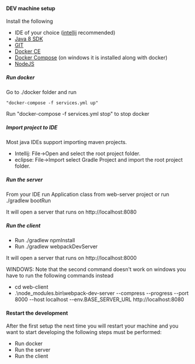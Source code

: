 #### DEV machine setup
Install the following
- IDE of your choice ([intellij](https://www.jetbrains.com/idea/) recommended)
- [Java 8 SDK](http://www.oracle.com/technetwork/java/javase/downloads/jdk8-downloads-2133151.html)
- [GIT](https://git-scm.com/)
- [Docker CE](https://www.docker.com/products/overview)
- [Docker Compose](https://docs.docker.com/compose/install/) (on windows it is installed along with docker)
- [NodeJS](https://nodejs.org/en/)

##### Run docker

Go to ./docker folder and run

    "docker-compose -f services.yml up"

Run "docker-compose -f services.yml stop" to stop docker

##### Import project to IDE
Most java IDEs support importing maven projects. 

- Intellij: File->Open and select the root project folder.
- eclipse: File->Import select Gradle Project and import the root project folder.

##### Run the server
From your IDE run Application class from web-server project or run ./gradlew bootRun

It will open a server that runs on http://localhost:8080

##### Run the client
- Run ./gradlew npmInstall
- Run ./gradlew webpackDevServer

It will open a server that runs on http://localhost:8000

WINDOWS: Note that the second command doesn't work on windows you have to run the following commands instead
- cd web-client
- .\node_modules\.bin\webpack-dev-server --compress --progress --port 8000 --host localhost --env.BASE_SERVER_URL http://localhost:8080

#### Restart the development
After the first setup the next time you will restart your machine and you want to start developing the following steps must be performed:
- Run docker
- Run the server
- Run the client
